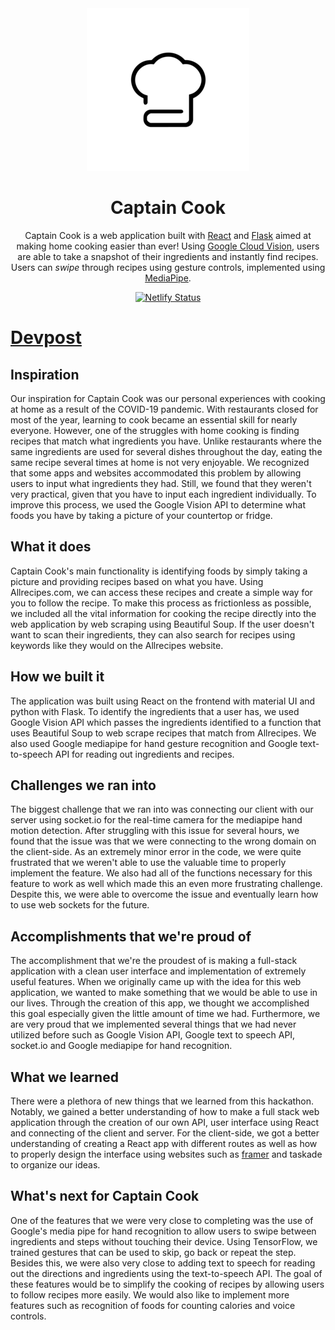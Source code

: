 <div align="center">
    <img src="assets/images/logo.png" >
</div>

<h1 align="center">Captain Cook</h1>

<div align="center">

Captain Cook is a web application built with [React](https://reactjs.org/) and [Flask](https://flask.palletsprojects.com/) aimed at making home cooking easier than ever! Using [Google Cloud Vision](https://cloud.google.com/vision), users are able to take a snapshot of their ingredients and instantly find recipes. Users can _swipe_ through recipes using gesture controls, implemented using [MediaPipe](https://mediapipe.dev/).

[![Netlify Status](https://api.netlify.com/api/v1/badges/7a19c61f-74b9-4a94-a449-fc766a3cea2e/deploy-status)](https://app.netlify.com/sites/captain-cook/deploys)

</div>

# [Devpost](https://devpost.com/software/captain-cook-3k16j2)

## Inspiration

Our inspiration for Captain Cook was our personal experiences with cooking at home as a result of the COVID-19 pandemic. With restaurants closed for most of the year, learning to cook became an essential skill for nearly everyone. However, one of the struggles with home cooking is finding recipes that match what ingredients you have. Unlike restaurants where the same ingredients are used for several dishes throughout the day, eating the same recipe several times at home is not very enjoyable. We recognized that some apps and websites accommodated this problem by allowing users to input what ingredients they had. Still, we found that they weren't very practical, given that you have to input each ingredient individually. To improve this process, we used the Google Vision API to determine what foods you have by taking a picture of your countertop or fridge.

## What it does

Captain Cook's main functionality is identifying foods by simply taking a picture and providing recipes based on what you have. Using Allrecipes.com, we can access these recipes and create a simple way for you to follow the recipe. To make this process as frictionless as possible, we included all the vital information for cooking the recipe directly into the web application by web scraping using Beautiful Soup. If the user doesn't want to scan their ingredients, they can also search for recipes using keywords like they would on the Allrecipes website.

## How we built it

The application was built using React on the frontend with material UI and python with Flask. To identify the ingredients that a user has, we used Google Vision API which passes the ingredients identified to a function that uses Beautiful Soup to web scrape recipes that match from Allrecipes. We also used Google mediapipe for hand gesture recognition and Google text-to-speech API for reading out ingredients and recipes.

## Challenges we ran into

The biggest challenge that we ran into was connecting our client with our server using socket.io for the real-time camera for the mediapipe hand motion detection. After struggling with this issue for several hours, we found that the issue was that we were connecting to the wrong domain on the client-side. As an extremely minor error in the code, we were quite frustrated that we weren't able to use the valuable time to properly implement the feature. We also had all of the functions necessary for this feature to work as well which made this an even more frustrating challenge. Despite this, we were able to overcome the issue and eventually learn how to use web sockets for the future.

## Accomplishments that we're proud of

The accomplishment that we're the proudest of is making a full-stack application with a clean user interface and implementation of extremely useful features. When we originally came up with the idea for this web application, we wanted to make something that we would be able to use in our lives. Through the creation of this app, we thought we accomplished this goal especially given the little amount of time we had. Furthermore, we are very proud that we implemented several things that we had never utilized before such as Google Vision API, Google text to speech API, socket.io and Google mediapipe for hand recognition.

## What we learned

There were a plethora of new things that we learned from this hackathon. Notably, we gained a better understanding of how to make a full stack web application through the creation of our own API, user interface using React and connecting of the client and server. For the client-side, we got a better understanding of creating a React app with different routes as well as how to properly design the interface using websites such as [framer](https://framer.com/projects/Hack-the-Cloud--u785rxEHh6o9brRP9ZnQ-WDUmE) and taskade to organize our ideas.

## What's next for Captain Cook

One of the features that we were very close to completing was the use of Google's media pipe for hand recognition to allow users to swipe between ingredients and steps without touching their device. Using TensorFlow, we trained gestures that can be used to skip, go back or repeat the step. Besides this, we were also very close to adding text to speech for reading out the directions and ingredients using the text-to-speech API. The goal of these features would be to simplify the cooking of recipes by allowing users to follow recipes more easily. We would also like to implement more features such as recognition of foods for counting calories and voice controls.
